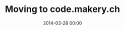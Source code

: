 ---
layout: redirect
title: "Moving to code.makery.ch"
date: 2014-03-28 00:00
redirect: http://code.makery.ch/blog/moving-to-code-makery-ch
---